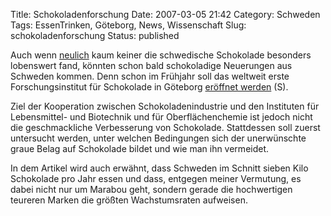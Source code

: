 Title: Schokoladenforschung
Date: 2007-03-05 21:42
Category: Schweden
Tags: EssenTrinken, Göteborg, News, Wissenschaft
Slug: schokoladenforschung
Status: published

Auch wenn
[neulich](http://www.fiket.de/2007/03/01/schwedische-schokolade/) kaum
keiner die schwedische Schokolade besonders lobenswert fand, könnten
schon bald schokoladige Neuerungen aus Schweden kommen. Denn schon im
Frühjahr soll das weltweit erste Forschungsinstitut für Schokolade in
Göteborg [eröffnet
werden](http://www.sr.se/Ekot/artikel.asp?artikel=1237714) (S).

Ziel der Kooperation zwischen Schokoladenindustrie und den Instituten
für Lebensmittel- und Biotechnik und für Oberflächenchemie ist jedoch
nicht die geschmackliche Verbesserung von Schokolade. Stattdessen soll
zuerst untersucht werden, unter welchen Bedingungen sich der
unerwünschte graue Belag auf Schokolade bildet und wie man ihn
vermeidet.

In dem Artikel wird auch erwähnt, dass Schweden im Schnitt sieben Kilo
Schokolade pro Jahr essen und dass, entgegen meiner Vermutung, es dabei
nicht nur um Marabou geht, sondern gerade die hochwertigen teureren
Marken die größten Wachstumsraten aufweisen.

